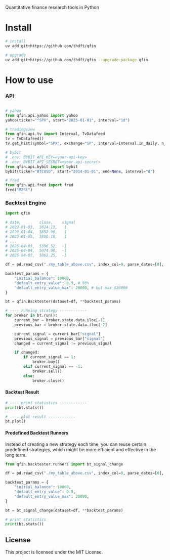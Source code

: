 
Quantitative finance research tools in Python

# Install

```bash
# install 
uv add git+https://github.com/thdft/qfin

# upgrade
uv add git+https://github.com/thdft/qfin --upgrade-package qfin 
```

# How to use 

### API 

```python 

# yahoo
from qfin.api.yahoo import yahoo
yahoo(ticker="^SPX", start="2025-01-01", interval="1d")

# tradingview
from qfin.api.tv import Interval, TvDatafeed
tv = TvDatafeed()
tv.get_hist(symbol="SPX", exchange="SP", interval=Interval.in_daily, n_bars=260)

# bybit
# .env: BYBIT_API_KEY=<your-api-key>
# .env: BYBIT_API_SECRET=<your-api-secret>
from qfin.api.bybit import bybit
bybit(ticker="BTCUSD", start="2014-01-01", end=None, interval="d")

# fred
from qfin.api.fred import fred
fred("M2SL")
```

### Backtest Engine

```python 
import qfin

# date,        close,    signal
# 2023-01-03,  3824.13,   1
# 2023-01-04,  3852.96,   1
# 2023-01-05,  3808.10,   1
# ...    
# 2025-04-03,  5396.52,  -1
# 2025-04-04,  5074.08,  -1
# 2025-04-07,  5062.25,  -1

df = pd.read_csv("./my_table_above.csv", index_col=0, parse_dates=[0], sep=",")

backtest_params = {
    "initial_balance": 10000,
    "default_entry_value": 0.9, # 90%
    "default_entry_value_max": 20000, # but max $20000
}

bt = qfin.Backtester(dataset=df, **backtest_params)

# ---- running strategy ------------
for broker in bt.run():
    current_bar = broker.state.data.iloc[-1]
    previous_bar = broker.state.data.iloc[-2]

    current_signal = current_bar["signal"]
    previous_signal = previous_bar["signal"]
    changed = current_signal != previous_signal

    if changed:
        if current_signal == 1:
            broker.buy()
        elif current_signal == -1:
            broker.sell()
        else:
            broker.close()
```

#### Backtest Result

```python
# ---- print statistics ------------
print(bt.stats())

# ---- plot result ------------
bt.plot()
```

#### Predefined Backtest Runners

Instead of creating a new strategy each time, you can reuse certain predefined strategies, which might be more efficient and effective in the long term.

```python
from qfin.backtester.runners import bt_signal_change

df = pd.read_csv("./my_table_above.csv", index_col=0, parse_dates=[0], sep=",")

backtest_params = {
    "initial_balance": 10000,
    "default_entry_value": 0.9,
    "default_entry_value_max": 20000,
}

bt = bt_signal_change(dataset=df, **backtest_params)

# print statistics
print(bt.stats())
```

## License

This project is licensed under the MIT License.